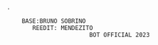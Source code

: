 .

        BASE:BRUNO SOBRINO
           REEDIT: MENDEZITO
                           BOT OFFICIAL 2023
